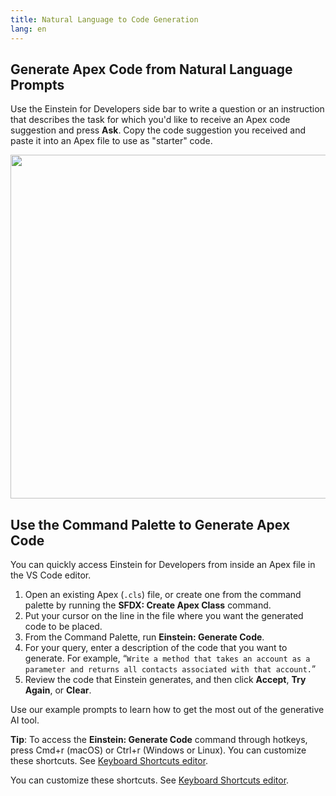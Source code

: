 ```yaml
---
title: Natural Language to Code Generation
lang: en
---
```


## Generate Apex Code from Natural Language Prompts

Use the Einstein for Developers side bar to write a question or an instruction that describes the task for which you'd like to receive an Apex code suggestion and press **Ask**. Copy the code suggestion you received and paste it into an Apex file to use as "starter" code.

<div align=center>
<img src="./images/einstein-sidebar.gif" width="550">
</div>

## Use the Command Palette to Generate Apex Code

You can quickly access Einstein for Developers from inside an Apex file in the VS Code editor.

1. Open an existing Apex (`.cls`) file, or create one from the command palette by running the **SFDX: Create Apex Class** command.
2. Put your cursor on the line in the file where you want the generated code to be placed.
3. From the Command Palette, run **Einstein: Generate Code**.
4. For your query, enter a description of the code that you want to generate. For example, “`Write a method that takes an account as a parameter and returns all contacts associated with that account.`”
5. Review the code that Einstein generates, and then click **Accept**, **Try Again**, or **Clear**.

Use our example prompts to learn how to get the most out of the generative AI tool.

**Tip**: To access the **Einstein: Generate Code** command through hotkeys, press Cmd+r (macOS) or Ctrl+r (Windows or Linux). You can customize these shortcuts. See [Keyboard Shortcuts editor](https://code.visualstudio.com/docs/getstarted/keybindings#_keyboard-shortcuts-editor).

You can customize these shortcuts. See [Keyboard Shortcuts editor](https://code.visualstudio.com/docs/getstarted/keybindings#_keyboard-shortcuts-editor).
